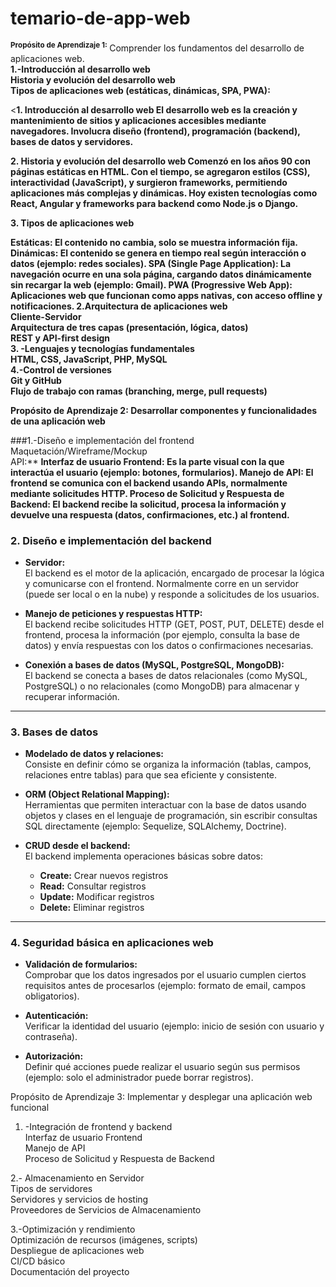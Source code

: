 # temario-de-app-web  

<sup>**Propósito de Aprendizaje 1:** </sup> Comprender los fundamentos del desarrollo de aplicaciones web.  
**1.-Introducción al desarrollo web**  
**Historia y evolución del desarrollo web**   
**Tipos de aplicaciones web (estáticas, dinámicas, SPA, PWA):**  

<**1. Introducción al desarrollo web El desarrollo web es la creación y mantenimiento de sitios y aplicaciones accesibles mediante navegadores. Involucra diseño (frontend), programación (backend), bases de datos y servidores.**  

**2. Historia y evolución del desarrollo web Comenzó en los años 90 con páginas estáticas en HTML. Con el tiempo, se agregaron estilos (CSS), interactividad (JavaScript), y surgieron frameworks, permitiendo aplicaciones más complejas y dinámicas. Hoy existen tecnologías como React, Angular y frameworks para backend como Node.js o Django.**  

**3. Tipos de aplicaciones web**  

**Estáticas: El contenido no cambia, solo se muestra información fija.
Dinámicas: El contenido se genera en tiempo real según interacción o datos (ejemplo: redes sociales).
SPA (Single Page Application): La navegación ocurre en una sola página, cargando datos dinámicamente sin recargar la web (ejemplo: Gmail).
PWA (Progressive Web App): Aplicaciones web que funcionan como apps nativas, con acceso offline y notificaciones.
2.Arquitectura de aplicaciones web  
Cliente-Servidor  
Arquitectura de tres capas (presentación, lógica, datos)  
REST y API-first design  
3. -Lenguajes y tecnologías fundamentales  
HTML, CSS, JavaScript, PHP, MySQL  
4.-Control de versiones  
Git y GitHub  
Flujo de trabajo con ramas (branching, merge, pull requests)**  


 
**Propósito de Aprendizaje 2: Desarrollar componentes y funcionalidades de una aplicación web**  


###1.-Diseño e implementación del frontend  
Maquetación/Wireframe/Mockup  
API:** 
**Interfaz de usuario Frontend: Es la parte visual con la que interactúa el usuario (ejemplo: botones, formularios).
Manejo de API: El frontend se comunica con el backend usando APIs, normalmente mediante solicitudes HTTP.
Proceso de Solicitud y Respuesta de Backend: El backend recibe la solicitud, procesa la información y devuelve una respuesta (datos, confirmaciones, etc.) al frontend.**  


### 2. Diseño e implementación del backend

- **Servidor:**  
  El backend es el motor de la aplicación, encargado de procesar la lógica y comunicarse con el frontend. Normalmente corre en un servidor (puede ser local o en la nube) y responde a solicitudes de los usuarios.

- **Manejo de peticiones y respuestas HTTP:**  
  El backend recibe solicitudes HTTP (GET, POST, PUT, DELETE) desde el frontend, procesa la información (por ejemplo, consulta la base de datos) y envía respuestas con los datos o confirmaciones necesarias.

- **Conexión a bases de datos (MySQL, PostgreSQL, MongoDB):**  
  El backend se conecta a bases de datos relacionales (como MySQL, PostgreSQL) o no relacionales (como MongoDB) para almacenar y recuperar información.

---

### 3. Bases de datos

- **Modelado de datos y relaciones:**  
  Consiste en definir cómo se organiza la información (tablas, campos, relaciones entre tablas) para que sea eficiente y consistente.

- **ORM (Object Relational Mapping):**  
  Herramientas que permiten interactuar con la base de datos usando objetos y clases en el lenguaje de programación, sin escribir consultas SQL directamente (ejemplo: Sequelize, SQLAlchemy, Doctrine).

- **CRUD desde el backend:**  
  El backend implementa operaciones básicas sobre datos:  
  - **Create:** Crear nuevos registros  
  - **Read:** Consultar registros  
  - **Update:** Modificar registros  
  - **Delete:** Eliminar registros

---

### 4. Seguridad básica en aplicaciones web

- **Validación de formularios:**  
  Comprobar que los datos ingresados por el usuario cumplen ciertos requisitos antes de procesarlos (ejemplo: formato de email, campos obligatorios).

- **Autenticación:**  
  Verificar la identidad del usuario (ejemplo: inicio de sesión con usuario y contraseña).

- **Autorización:**  
  Definir qué acciones puede realizar el usuario según sus permisos (ejemplo: solo el administrador puede borrar registros).

Propósito de Aprendizaje 3: Implementar y desplegar una aplicación web funcional  
1. -Integración de frontend y backend  
Interfaz de usuario Frontend  
Manejo de API  
Proceso de Solicitud y Respuesta de Backend  
  
2.- Almacenamiento en Servidor  
Tipos de servidores   
Servidores y servicios de hosting   
Proveedores de Servicios de Almacenamiento  

3.-Optimización y rendimiento  
Optimización de recursos (imágenes, scripts)  
Despliegue de aplicaciones web  
CI/CD básico  
Documentación del proyecto  



